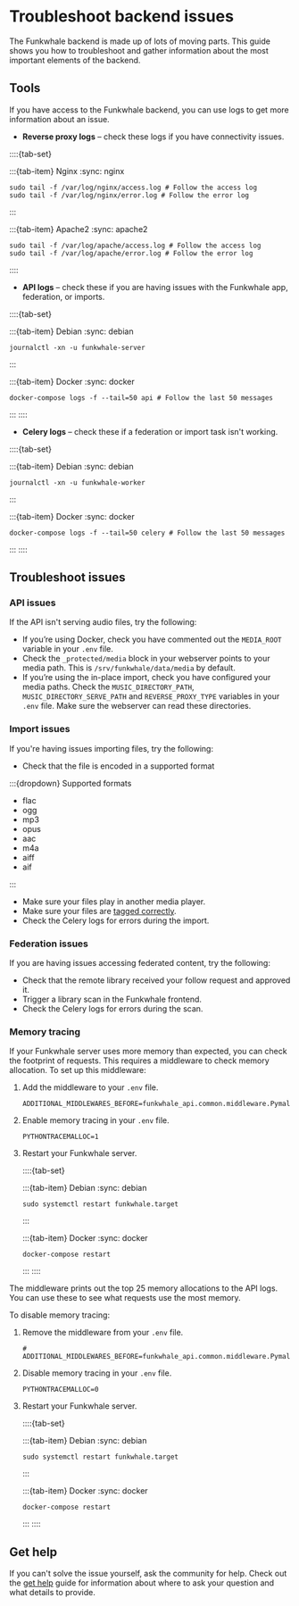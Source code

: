 # Troubleshoot backend issues

The Funkwhale backend is made up of lots of moving parts. This guide shows you how to troubleshoot and gather information about the most important elements of the backend.

## Tools

If you have access to the Funkwhale backend, you can use logs to get more information about an issue.

- **Reverse proxy logs** – check these logs if you have connectivity issues.

::::{tab-set}

:::{tab-item} Nginx
:sync: nginx

```{code-block} sh
sudo tail -f /var/log/nginx/access.log # Follow the access log
sudo tail -f /var/log/nginx/error.log # Follow the error log
```

:::

:::{tab-item} Apache2
:sync: apache2

```{code-block} sh
sudo tail -f /var/log/apache/access.log # Follow the access log
sudo tail -f /var/log/apache/error.log # Follow the error log
```

::::

- **API logs** – check these if you are having issues with the Funkwhale app, federation, or imports.

::::{tab-set}

:::{tab-item} Debian
:sync: debian

```{code-block} sh
journalctl -xn -u funkwhale-server
```

:::

:::{tab-item} Docker
:sync: docker

```{code-block} sh
docker-compose logs -f --tail=50 api # Follow the last 50 messages
```

:::
::::

- **Celery logs** – check these if a federation or import task isn't working.

::::{tab-set}

:::{tab-item} Debian
:sync: debian

```{code-block} sh
journalctl -xn -u funkwhale-worker
```

:::

:::{tab-item} Docker
:sync: docker

```{code-block} sh
docker-compose logs -f --tail=50 celery # Follow the last 50 messages
```

:::
::::

## Troubleshoot issues

### API issues

If the API isn't serving audio files, try the following:

- If you’re using Docker, check you have commented out the `MEDIA_ROOT` variable in your `.env` file.
- Check the `_protected/media` block in your webserver points to your media path. This is `/srv/funkwhale/data/media` by default.
- If you’re using the in-place import, check you have configured your media paths. Check the `MUSIC_DIRECTORY_PATH`, `MUSIC_DIRECTORY_SERVE_PATH` and `REVERSE_PROXY_TYPE` variables in your `.env` file. Make sure the webserver can read these directories.

### Import issues

If you're having issues importing files, try the following:

- Check that the file is encoded in a supported format

:::{dropdown} Supported formats

- flac
- ogg
- mp3
- opus
- aac
- m4a
- aiff
- aif

:::

- Make sure your files play in another media player.
- Make sure your files are [tagged correctly](../../user_documentation/libraries/tag_music.md).
- Check the Celery logs for errors during the import.

### Federation issues

If you are having issues accessing federated content, try the following:

- Check that the remote library received your follow request and approved it.
- Trigger a library scan in the Funkwhale frontend.
- Check the Celery logs for errors during the scan.

### Memory tracing

If your Funkwhale server uses more memory than expected, you can check the footprint of requests. This requires a middleware to check memory allocation. To set up this middleware:

1. Add the middleware to your `.env` file.

   ```{code-block} text
   ADDITIONAL_MIDDLEWARES_BEFORE=funkwhale_api.common.middleware.PymallocMiddleware
   ```

2. Enable memory tracing in your `.env` file.

   ```{code-block} text
   PYTHONTRACEMALLOC=1
   ```

3. Restart your Funkwhale server.

   ::::{tab-set}

   :::{tab-item} Debian
   :sync: debian

   ```{code-block} sh
   sudo systemctl restart funkwhale.target
   ```

   :::

   :::{tab-item} Docker
   :sync: docker

   ```{code-block} sh
   docker-compose restart
   ```

   :::
   ::::

The middleware prints out the top 25 memory allocations to the API logs. You can use these to see what requests use the most memory.

To disable memory tracing:

1. Remove the middleware from your `.env` file.

   ```{code-block} text
   # ADDITIONAL_MIDDLEWARES_BEFORE=funkwhale_api.common.middleware.PymallocMiddleware
   ```

2. Disable memory tracing in your `.env` file.

   ```{code-block} text
   PYTHONTRACEMALLOC=0
   ```

3. Restart your Funkwhale server.

   ::::{tab-set}

   :::{tab-item} Debian
   :sync: debian

   ```{code-block} sh
   sudo systemctl restart funkwhale.target
   ```

   :::

   :::{tab-item} Docker
   :sync: docker

   ```{code-block} sh
   docker-compose restart
   ```

   :::
   ::::

## Get help

If you can't solve the issue yourself, ask the community for help. Check out the [get help](get_help.md) guide for information about where to ask your question and what details to provide.
